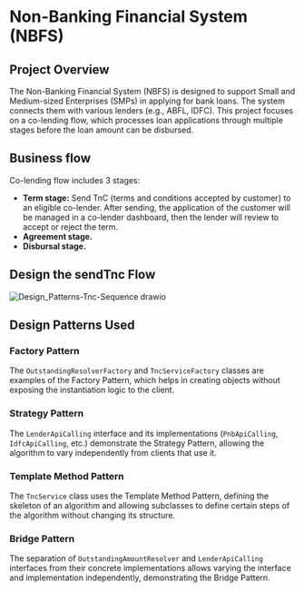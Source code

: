 # Non-Banking Financial System (NBFS)

## Project Overview

The Non-Banking Financial System (NBFS) is designed to support Small and Medium-sized Enterprises (SMPs) in applying for bank loans. The system connects them with various lenders (e.g., ABFL, IDFC). This project focuses on a co-lending flow, which processes loan applications through multiple stages before the loan amount can be disbursed.



## Business flow

Co-lending flow includes 3 stages:
- **Term stage:** Send TnC (terms and conditions accepted by customer) to an eligible co-lender. After sending, the application of the customer will be managed in a co-lender dashboard, then the lender will review to accept or reject the term.
- **Agreement stage.**
- **Disbursal stage.**

## Design the **sendTnc** Flow

![Design_Patterns-Tnc-Sequence drawio](https://github.com/lmthongit98/design-pattern-sharing/assets/75925571/0d33bedf-676f-4670-a743-826743198d32)


## Design Patterns Used

### Factory Pattern
The `OutstandingResolverFactory` and `TncServiceFactory` classes are examples of the Factory Pattern, which helps in creating objects without exposing the instantiation logic to the client.

### Strategy Pattern
The `LenderApiCalling` interface and its implementations (`PnbApiCalling`, `IdfcApiCalling`, etc.) demonstrate the Strategy Pattern, allowing the algorithm to vary independently from clients that use it.

### Template Method Pattern
The `TncService` class uses the Template Method Pattern, defining the skeleton of an algorithm and allowing subclasses to define certain steps of the algorithm without changing its structure.

### Bridge Pattern
The separation of `OutstandingAmountResolver` and `LenderApiCalling` interfaces from their concrete implementations allows varying the interface and implementation independently, demonstrating the Bridge Pattern.
